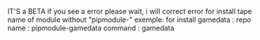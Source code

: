 IT'S a BETA
if you see a error please wait, i will correct error
for install tape name of module without "pipmodule-"
exemple:
  for install gamedata :
    repo name : pipmodule-gamedata
    command : gamedata
